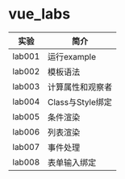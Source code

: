 # vue_labs

|实验|简介|
|---|---|
|lab001|运行example|
|lab002|模板语法|
|lab003|计算属性和观察者|
|lab004|Class与Style绑定|
|lab005|条件渲染|
|lab006|列表渲染|
|lab007|事件处理|
|lab008|表单输入绑定|